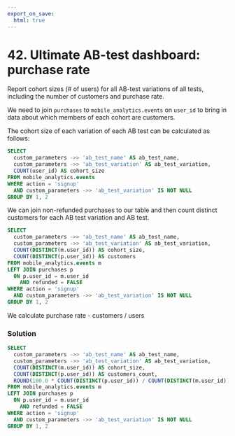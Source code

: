 ```yaml
---
export_on_save:
  html: true
---
```


# 42. Ultimate AB-test dashboard: purchase rate

Report cohort sizes (# of users) for all AB-test variations of all tests, including the number of customers and purchase rate.

We need to join `purchases` to `mobile_analytics.events` on `user_id` to bring in data about which members of each cohort are customers.

The cohort size of each variation of each AB test can be calculated as follows:

```sql
SELECT 
  custom_parameters ->> 'ab_test_name' AS ab_test_name,
  custom_parameters ->> 'ab_test_variation' AS ab_test_variation,
  COUNT(user_id) AS cohort_size
FROM mobile_analytics.events
WHERE action = 'signup'
  AND custom_parameters ->> 'ab_test_variation' IS NOT NULL
GROUP BY 1, 2
```

We can join non-refunded purchases to our table and then count distinct customers for each AB test variation and AB test.

```sql
SELECT 
  custom_parameters ->> 'ab_test_name' AS ab_test_name,
  custom_parameters ->> 'ab_test_variation' AS ab_test_variation,
  COUNT(DISTINCT(m.user_id)) AS cohort_size,
  COUNT(DISTINCT(p.user_id)) AS customers
FROM mobile_analytics.events m
LEFT JOIN purchases p
  ON p.user_id = m.user_id
    AND refunded = FALSE
WHERE action = 'signup'
  AND custom_parameters ->> 'ab_test_variation' IS NOT NULL    
GROUP BY 1, 2
```

We calculate purchase rate - customers / users

### Solution

```sql
SELECT 
  custom_parameters ->> 'ab_test_name' AS ab_test_name,
  custom_parameters ->> 'ab_test_variation' AS ab_test_variation,
  COUNT(DISTINCT(m.user_id)) AS cohort_size,
  COUNT(DISTINCT(p.user_id)) AS customers_count,
  ROUND(100.0 * COUNT(DISTINCT(p.user_id)) / COUNT(DISTINCT(m.user_id)), 1) AS purchase_rate
FROM mobile_analytics.events m
LEFT JOIN purchases p
  ON p.user_id = m.user_id
    AND refunded = FALSE
WHERE action = 'signup'
  AND custom_parameters ->> 'ab_test_variation' IS NOT NULL    
GROUP BY 1, 2
```

